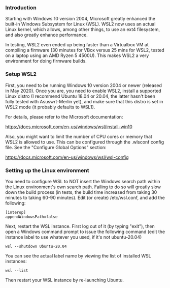 ### Introduction
Starting with Windows 10 version 2004, Microsoft greatly enhanced the built-in Windows Subsystem for Linux (WSL).  WSL2 now uses an actual Linux kernel, which allows, among other things, to use an ext4 filesystem, and also greatly enhance performance.

In testing, WSL2 even ended up being faster than a Virtualbox VM at compiling a firmware (30 minutes for VBox versus 25 mins for WSL2, tested on a laptop using an AMD Ryzen 5 4500U).  This makes WSL2 a very environment for doing firmware builds.


### Setup WSL2
First, you need to be running Windows 10 version 2004 or newer (released in May 2020).  Once you are, you need to enable WSL2, install a supported Linux distro (I recommend Ubuntu 18.04 or 20.04, the latter hasn't been fully tested with Asuswrt-Merlin yet), and make sure that this distro is set in WSL2 mode (it probably defaults to WSL1).

For details, please refer to the Microsoft documentation:

https://docs.microsoft.com/en-us/windows/wsl/install-win10

Also, you might want to limit the number of CPU cores or memory that WSL2 is allowed to use.  This can be configured through the .wlsconf config file.  See the "Configure Global Options" section:

https://docs.microsoft.com/en-us/windows/wsl/wsl-config


### Setting up the Linux environment
You need to configure WSL to NOT insert the Windows search path within the Linux environment's own search path.  Failing to do so will greatly slow down the build process (in tests, the build time increased from taking 30 minutes to taking 60-90 minutes).  Edit (or create) /etc/wsl.conf, and add the following:

```
[interop]
appendWindowsPath=false
```
Next, restart the WSL instance.  First log out of it (by typing "exit"), then open a Windows command prompt to issue the following command (edit the instance label to use whatever you used, if it's not ubuntu-20.04)

```
wsl --shutdown Ubuntu-20.04
```

You can see the actual label name by viewing the list of installed WSL instances:

```
wsl --list
```

Then restart your WSL instance by re-launching Ubuntu.
